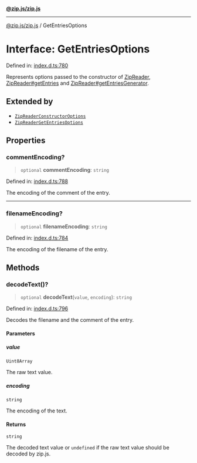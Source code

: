 [**@zip.js/zip.js**](../README.md)

***

[@zip.js/zip.js](../globals.md) / GetEntriesOptions

# Interface: GetEntriesOptions

Defined in: [index.d.ts:780](https://github.com/gildas-lormeau/zip.js/blob/6e0fd98b749fcfd4608f898ad72964d533d72ffa/index.d.ts#L780)

Represents options passed to the constructor of [ZipReader](../classes/ZipReader.md), [ZipReader#getEntries](../classes/ZipReader.md#getentries) and [ZipReader#getEntriesGenerator](../classes/ZipReader.md#getentriesgenerator).

## Extended by

- [`ZipReaderConstructorOptions`](ZipReaderConstructorOptions.md)
- [`ZipReaderGetEntriesOptions`](ZipReaderGetEntriesOptions.md)

## Properties

### commentEncoding?

> `optional` **commentEncoding**: `string`

Defined in: [index.d.ts:788](https://github.com/gildas-lormeau/zip.js/blob/6e0fd98b749fcfd4608f898ad72964d533d72ffa/index.d.ts#L788)

The encoding of the comment of the entry.

***

### filenameEncoding?

> `optional` **filenameEncoding**: `string`

Defined in: [index.d.ts:784](https://github.com/gildas-lormeau/zip.js/blob/6e0fd98b749fcfd4608f898ad72964d533d72ffa/index.d.ts#L784)

The encoding of the filename of the entry.

## Methods

### decodeText()?

> `optional` **decodeText**(`value`, `encoding`): `string`

Defined in: [index.d.ts:796](https://github.com/gildas-lormeau/zip.js/blob/6e0fd98b749fcfd4608f898ad72964d533d72ffa/index.d.ts#L796)

Decodes the filename and the comment of the entry.

#### Parameters

##### value

`Uint8Array`

The raw text value.

##### encoding

`string`

The encoding of the text.

#### Returns

`string`

The decoded text value or `undefined` if the raw text value should be decoded by zip.js.

